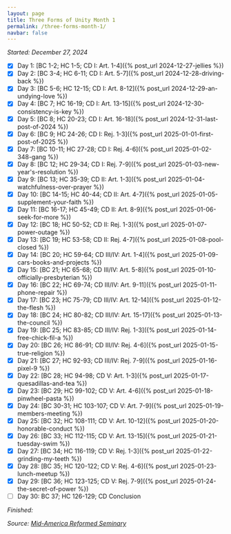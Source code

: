 ```yaml
---
layout: page
title: Three Forms of Unity Month 1
permalink: /three-forms-month-1/
navbar: false
---
```


*Started: December 27, 2024*

- [x] Day 1: [BC 1-2; HC 1-5; CD I: Art. 1-4]({% post_url 2024-12-27-jellies %})
- [x] Day 2: [BC 3-4; HC 6-11; CD I: Art. 5-7]({% post_url 2024-12-28-driving-back %})
- [x] Day 3: [BC 5-6; HC 12-15; CD I: Art. 8-12]({% post_url 2024-12-29-an-undying-love %})
- [x] Day 4: [BC 7; HC 16-19; CD I: Art. 13-15]({% post_url 2024-12-30-consistency-is-key %})
- [x] Day 5: [BC 8; HC 20-23; CD I: Art. 16-18]({% post_url 2024-12-31-last-post-of-2024 %})
- [x] Day 6: [BC 9; HC 24-26; CD I: Rej. 1-3]({% post_url 2025-01-01-first-post-of-2025 %})
- [x] Day 7: [BC 10-11; HC 27-28; CD I: Rej. 4-6]({% post_url 2025-01-02-348-gang %})
- [x] Day 8: [BC 12; HC 29-34; CD I: Rej. 7-9]({% post_url 2025-01-03-new-year's-resolution %})
- [x] Day 9: [BC 13; HC 35-39; CD II: Art. 1-3]({% post_url 2025-01-04-watchfulness-over-prayer %})
- [x] Day 10: [BC 14-15; HC 40-44; CD II: Art. 4-7]({% post_url 2025-01-05-supplement-your-faith %})
- [x] Day 11: [BC 16-17; HC 45-49; CD II: Art. 8-9]({% post_url 2025-01-06-seek-for-more %})
- [x] Day 12: [BC 18; HC 50-52; CD II: Rej. 1-3]({% post_url 2025-01-07-power-outage %})
- [x] Day 13: [BC 19; HC 53-58; CD II: Rej. 4-7]({% post_url 2025-01-08-pool-closed %})
- [x] Day 14: [BC 20; HC 59-64; CD III/IV: Art. 1-4]({% post_url 2025-01-09-cars-books-and-projects %})
- [x] Day 15: [BC 21; HC 65-68; CD III/IV: Art. 5-8]({% post_url 2025-01-10-officially-presbyterian %})
- [x] Day 16: [BC 22; HC 69-74; CD III/IV: Art. 9-11]({% post_url 2025-01-11-phone-repair %})
- [x] Day 17: [BC 23; HC 75-79; CD III/IV: Art. 12-14]({% post_url 2025-01-12-the-flesh %})
- [x] Day 18: [BC 24; HC 80-82; CD III/IV: Art. 15-17]({% post_url 2025-01-13-the-council %})
- [x] Day 19: [BC 25; HC 83-85; CD III/IV: Rej. 1-3]({% post_url 2025-01-14-free-chick-fil-a %})
- [x] Day 20: [BC 26; HC 86-91; CD III/IV: Rej. 4-6]({% post_url 2025-01-15-true-religion %})
- [x] Day 21: [BC 27; HC 92-93; CD III/IV: Rej. 7-9]({% post_url 2025-01-16-pixel-9 %})
- [x] Day 22: [BC 28; HC 94-98; CD V: Art. 1-3]({% post_url 2025-01-17-quesadillas-and-tea %})
- [x] Day 23: [BC 29; HC 99-102; CD V: Art. 4-6]({% post_url 2025-01-18-pinwheel-pasta %})
- [x] Day 24: [BC 30-31; HC 103-107; CD V: Art. 7-9]({% post_url 2025-01-19-members-meeting %})
- [x] Day 25: [BC 32; HC 108-111; CD V: Art. 10-12]({% post_url 2025-01-20-honorable-conduct %})
- [x] Day 26: [BC 33; HC 112-115; CD V: Art. 13-15]({% post_url 2025-01-21-tuesday-swim %})
- [x] Day 27: [BC 34; HC 116-119; CD V: Rej. 1-3]({% post_url 2025-01-22-grinding-my-teeth %})
- [x] Day 28: [BC 35; HC 120-122; CD V: Rej. 4-6]({% post_url 2025-01-23-lunch-meetup %})
- [x] Day 29: [BC 36; HC 123-125; CD V: Rej. 7-9]({% post_url 2025-01-24-the-secret-of-power %})
- [ ] Day 30: BC 37; HC 126-129; CD Conclusion

*Finished:*

*Source:* [*Mid-America Reformed Seminary*](https://s3.us-west-1.amazonaws.com/blog.swang.cloud/reformed-standards-monthly.pdf)